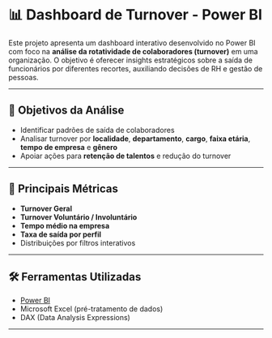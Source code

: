 # 📊 Dashboard de Turnover - Power BI

Este projeto apresenta um dashboard interativo desenvolvido no Power BI com foco na **análise da rotatividade de colaboradores (turnover)** em uma organização. O objetivo é oferecer insights estratégicos sobre a saída de funcionários por diferentes recortes, auxiliando decisões de RH e gestão de pessoas.

---

## 🧠 Objetivos da Análise

- Identificar padrões de saída de colaboradores
- Analisar turnover por **localidade**, **departamento**, **cargo**, **faixa etária**, **tempo de empresa** e **gênero**
- Apoiar ações para **retenção de talentos** e redução do turnover

---

## 📌 Principais Métricas

- **Turnover Geral**
- **Turnover Voluntário / Involuntário**
- **Tempo médio na empresa**
- **Taxa de saída por perfil**
- Distribuições por filtros interativos

---

## 🛠️ Ferramentas Utilizadas

- [Power BI](https://powerbi.microsoft.com/)
- Microsoft Excel (pré-tratamento de dados)
- DAX (Data Analysis Expressions)

---

